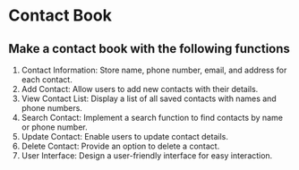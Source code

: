 # Contact Book 
## Make a contact book with the following functions
1) Contact Information: Store name, phone number, email, and address for each contact.
2) Add Contact: Allow users to add new contacts with their details.
3) View Contact List: Display a list of all saved contacts with names and phone numbers.
4) Search Contact: Implement a search function to find contacts by name or phone number.
5) Update Contact: Enable users to update contact details.
6) Delete Contact: Provide an option to delete a contact.
7) User Interface: Design a user-friendly interface for easy interaction. 
